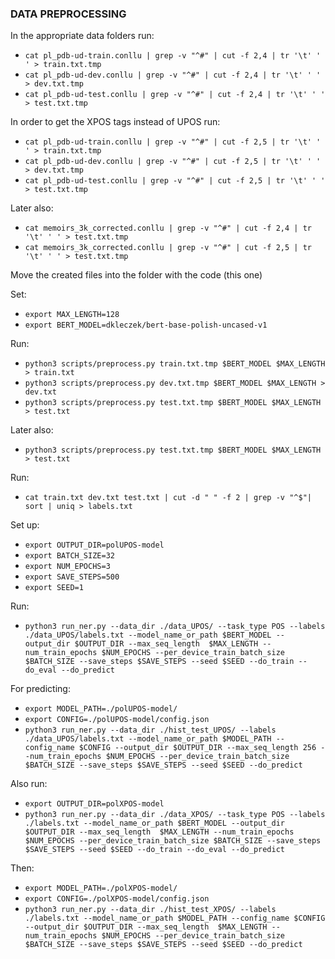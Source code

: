 ### DATA PREPROCESSING
In the appropriate data folders run:
+ ``cat pl_pdb-ud-train.conllu | grep -v "^#" | cut -f 2,4 | tr '\t' ' ' > train.txt.tmp``
+ ``cat pl_pdb-ud-dev.conllu | grep -v "^#" | cut -f 2,4 | tr '\t' ' ' > dev.txt.tmp``
+ ``cat pl_pdb-ud-test.conllu | grep -v "^#" | cut -f 2,4 | tr '\t' ' ' > test.txt.tmp``

In order to get the XPOS tags instead of UPOS run:
+ ``cat pl_pdb-ud-train.conllu | grep -v "^#" | cut -f 2,5 | tr '\t' ' ' > train.txt.tmp``
+ ``cat pl_pdb-ud-dev.conllu | grep -v "^#" | cut -f 2,5 | tr '\t' ' ' > dev.txt.tmp``
+ ``cat pl_pdb-ud-test.conllu | grep -v "^#" | cut -f 2,5 | tr '\t' ' ' > test.txt.tmp``

Later also:
+ ``cat memoirs_3k_corrected.conllu | grep -v "^#" | cut -f 2,4 | tr '\t' ' ' > test.txt.tmp``
+ ``cat memoirs_3k_corrected.conllu | grep -v "^#" | cut -f 2,5 | tr '\t' ' ' > test.txt.tmp``

Move the created files into the folder with the code (this one)

Set:
+ ``export MAX_LENGTH=128``
+ ``export BERT_MODEL=dkleczek/bert-base-polish-uncased-v1``

Run:
+ ``python3 scripts/preprocess.py train.txt.tmp $BERT_MODEL $MAX_LENGTH > train.txt``
+ ``python3 scripts/preprocess.py dev.txt.tmp $BERT_MODEL $MAX_LENGTH > dev.txt``
+ ``python3 scripts/preprocess.py test.txt.tmp $BERT_MODEL $MAX_LENGTH > test.txt``

Later also:
+ ``python3 scripts/preprocess.py test.txt.tmp $BERT_MODEL $MAX_LENGTH > test.txt``

Run:
+ ``cat train.txt dev.txt test.txt | cut -d " " -f 2 | grep -v "^$"| sort | uniq > labels.txt``

Set up:
+ ``export OUTPUT_DIR=polUPOS-model``
+ ``export BATCH_SIZE=32``
+ ``export NUM_EPOCHS=3``
+ ``export SAVE_STEPS=500``
+ ``export SEED=1``

Run:
+ ``python3 run_ner.py --data_dir ./data_UPOS/ --task_type POS --labels ./data_UPOS/labels.txt --model_name_or_path $BERT_MODEL --output_dir $OUTPUT_DIR --max_seq_length  $MAX_LENGTH --num_train_epochs $NUM_EPOCHS --per_device_train_batch_size $BATCH_SIZE --save_steps $SAVE_STEPS --seed $SEED --do_train --do_eval --do_predict``

For predicting:
+ ``export MODEL_PATH=./polUPOS-model/``
+ ``export CONFIG=./polUPOS-model/config.json``
+ ``python3 run_ner.py --data_dir ./hist_test_UPOS/ --labels ./data_UPOS/labels.txt --model_name_or_path $MODEL_PATH --config_name $CONFIG --output_dir $OUTPUT_DIR --max_seq_length 256 --num_train_epochs $NUM_EPOCHS --per_device_train_batch_size $BATCH_SIZE --save_steps $SAVE_STEPS --seed $SEED --do_predict``

Also run:
+ ``export OUTPUT_DIR=polXPOS-model``
+ ``python3 run_ner.py --data_dir ./data_XPOS/ --task_type POS --labels ./labels.txt --model_name_or_path $BERT_MODEL --output_dir $OUTPUT_DIR --max_seq_length  $MAX_LENGTH --num_train_epochs $NUM_EPOCHS --per_device_train_batch_size $BATCH_SIZE --save_steps $SAVE_STEPS --seed $SEED --do_train --do_eval --do_predict``

Then:
+ ``export MODEL_PATH=./polXPOS-model/``
+ ``export CONFIG=./polXPOS-model/config.json``
+ ``python3 run_ner.py --data_dir ./hist_test_XPOS/ --labels ./labels.txt --model_name_or_path $MODEL_PATH --config_name $CONFIG --output_dir $OUTPUT_DIR --max_seq_length  $MAX_LENGTH --num_train_epochs $NUM_EPOCHS --per_device_train_batch_size $BATCH_SIZE --save_steps $SAVE_STEPS --seed $SEED --do_predict``

